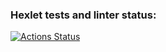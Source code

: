 ### Hexlet tests and linter status:
[![Actions Status](https://github.com/streltsov95/java-project-71/actions/workflows/hexlet-check.yml/badge.svg)](https://github.com/streltsov95/java-project-71/actions)